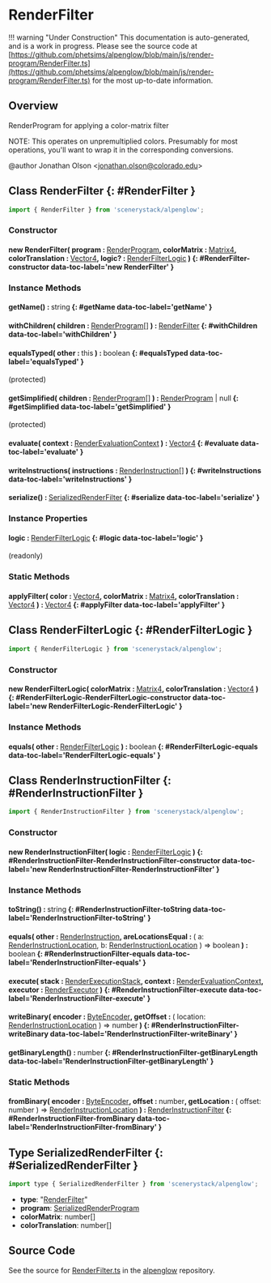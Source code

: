 # RenderFilter

!!! warning "Under Construction"
    This documentation is auto-generated, and is a work in progress. Please see the source code at
    [https://github.com/phetsims/alpenglow/blob/main/js/render-program/RenderFilter.ts](https://github.com/phetsims/alpenglow/blob/main/js/render-program/RenderFilter.ts) for the most up-to-date information.

## Overview

RenderProgram for applying a color-matrix filter

NOTE: This operates on unpremultiplied colors. Presumably for most operations, you'll want to wrap it in
the corresponding conversions.

@author Jonathan Olson &lt;jonathan.olson@colorado.edu&gt;

## Class RenderFilter {: #RenderFilter }


```js
import { RenderFilter } from 'scenerystack/alpenglow';
```
### Constructor

#### new RenderFilter( program : <span style="font-weight: 400;">[RenderProgram](../alpenglow/RenderProgram.md)</span>, colorMatrix : <span style="font-weight: 400;">[Matrix4](../dot/Matrix4.md)</span>, colorTranslation : <span style="font-weight: 400;">[Vector4](../dot/Vector4.md)</span>, logic? : <span style="font-weight: 400;">[RenderFilterLogic](../alpenglow/RenderFilter.md#RenderFilterLogic)</span> ) {: #RenderFilter-constructor data-toc-label='new RenderFilter' }

### Instance Methods

#### getName() : <span style="font-weight: 400;"><span style="color: hsla(calc(var(--md-hue) + 180deg),80%,40%,1);">string</span></span> {: #getName data-toc-label='getName' }

#### withChildren( children : <span style="font-weight: 400;">[RenderProgram](../alpenglow/RenderProgram.md)[]</span> ) : <span style="font-weight: 400;">[RenderFilter](../alpenglow/RenderFilter.md)</span> {: #withChildren data-toc-label='withChildren' }

#### equalsTyped( other : <span style="font-weight: 400;"><span style="color: hsla(calc(var(--md-hue) + 180deg),80%,40%,1);">this</span></span> ) : <span style="font-weight: 400;"><span style="color: hsla(calc(var(--md-hue) + 180deg),80%,40%,1);">boolean</span></span> {: #equalsTyped data-toc-label='equalsTyped' }

(protected)

#### getSimplified( children : <span style="font-weight: 400;">[RenderProgram](../alpenglow/RenderProgram.md)[]</span> ) : <span style="font-weight: 400;">[RenderProgram](../alpenglow/RenderProgram.md) | <span style="color: hsla(calc(var(--md-hue) + 180deg),80%,40%,1);">null</span></span> {: #getSimplified data-toc-label='getSimplified' }

(protected)

#### evaluate( context : <span style="font-weight: 400;">[RenderEvaluationContext](../alpenglow/RenderEvaluationContext.md)</span> ) : <span style="font-weight: 400;">[Vector4](../dot/Vector4.md)</span> {: #evaluate data-toc-label='evaluate' }

#### writeInstructions( instructions : <span style="font-weight: 400;">[RenderInstruction](../alpenglow/RenderInstruction.md)[]</span> ) {: #writeInstructions data-toc-label='writeInstructions' }

#### serialize() : <span style="font-weight: 400;">[SerializedRenderFilter](../alpenglow/RenderFilter.md#SerializedRenderFilter)</span> {: #serialize data-toc-label='serialize' }

### Instance Properties

#### logic : <span style="font-weight: 400;">[RenderFilterLogic](../alpenglow/RenderFilter.md#RenderFilterLogic)</span> {: #logic data-toc-label='logic' }

(readonly)

### Static Methods

#### applyFilter( color : <span style="font-weight: 400;">[Vector4](../dot/Vector4.md)</span>, colorMatrix : <span style="font-weight: 400;">[Matrix4](../dot/Matrix4.md)</span>, colorTranslation : <span style="font-weight: 400;">[Vector4](../dot/Vector4.md)</span> ) : <span style="font-weight: 400;">[Vector4](../dot/Vector4.md)</span> {: #applyFilter data-toc-label='applyFilter' }



## Class RenderFilterLogic {: #RenderFilterLogic }


```js
import { RenderFilterLogic } from 'scenerystack/alpenglow';
```
### Constructor

#### new RenderFilterLogic( colorMatrix : <span style="font-weight: 400;">[Matrix4](../dot/Matrix4.md)</span>, colorTranslation : <span style="font-weight: 400;">[Vector4](../dot/Vector4.md)</span> ) {: #RenderFilterLogic-RenderFilterLogic-constructor data-toc-label='new RenderFilterLogic-RenderFilterLogic' }

### Instance Methods

#### equals( other : <span style="font-weight: 400;">[RenderFilterLogic](../alpenglow/RenderFilter.md#RenderFilterLogic)</span> ) : <span style="font-weight: 400;"><span style="color: hsla(calc(var(--md-hue) + 180deg),80%,40%,1);">boolean</span></span> {: #RenderFilterLogic-equals data-toc-label='RenderFilterLogic-equals' }



## Class RenderInstructionFilter {: #RenderInstructionFilter }


```js
import { RenderInstructionFilter } from 'scenerystack/alpenglow';
```
### Constructor

#### new RenderInstructionFilter( logic : <span style="font-weight: 400;">[RenderFilterLogic](../alpenglow/RenderFilter.md#RenderFilterLogic)</span> ) {: #RenderInstructionFilter-RenderInstructionFilter-constructor data-toc-label='new RenderInstructionFilter-RenderInstructionFilter' }

### Instance Methods

#### toString() : <span style="font-weight: 400;"><span style="color: hsla(calc(var(--md-hue) + 180deg),80%,40%,1);">string</span></span> {: #RenderInstructionFilter-toString data-toc-label='RenderInstructionFilter-toString' }

#### equals( other : <span style="font-weight: 400;">[RenderInstruction](../alpenglow/RenderInstruction.md)</span>, areLocationsEqual : <span style="font-weight: 400;">( a: [RenderInstructionLocation](../alpenglow/RenderInstruction.md#RenderInstructionLocation), b: [RenderInstructionLocation](../alpenglow/RenderInstruction.md#RenderInstructionLocation) ) =&gt; <span style="color: hsla(calc(var(--md-hue) + 180deg),80%,40%,1);">boolean</span></span> ) : <span style="font-weight: 400;"><span style="color: hsla(calc(var(--md-hue) + 180deg),80%,40%,1);">boolean</span></span> {: #RenderInstructionFilter-equals data-toc-label='RenderInstructionFilter-equals' }

#### execute( stack : <span style="font-weight: 400;">[RenderExecutionStack](../alpenglow/RenderExecutionStack.md)</span>, context : <span style="font-weight: 400;">[RenderEvaluationContext](../alpenglow/RenderEvaluationContext.md)</span>, executor : <span style="font-weight: 400;">[RenderExecutor](../alpenglow/RenderExecutor.md)</span> ) {: #RenderInstructionFilter-execute data-toc-label='RenderInstructionFilter-execute' }

#### writeBinary( encoder : <span style="font-weight: 400;">[ByteEncoder](../alpenglow/ByteEncoder.md)</span>, getOffset : <span style="font-weight: 400;">( location: [RenderInstructionLocation](../alpenglow/RenderInstruction.md#RenderInstructionLocation) ) =&gt; <span style="color: hsla(calc(var(--md-hue) + 180deg),80%,40%,1);">number</span></span> ) {: #RenderInstructionFilter-writeBinary data-toc-label='RenderInstructionFilter-writeBinary' }

#### getBinaryLength() : <span style="font-weight: 400;"><span style="color: hsla(calc(var(--md-hue) + 180deg),80%,40%,1);">number</span></span> {: #RenderInstructionFilter-getBinaryLength data-toc-label='RenderInstructionFilter-getBinaryLength' }

### Static Methods

#### fromBinary( encoder : <span style="font-weight: 400;">[ByteEncoder](../alpenglow/ByteEncoder.md)</span>, offset : <span style="font-weight: 400;"><span style="color: hsla(calc(var(--md-hue) + 180deg),80%,40%,1);">number</span></span>, getLocation : <span style="font-weight: 400;">( offset: <span style="color: hsla(calc(var(--md-hue) + 180deg),80%,40%,1);">number</span> ) =&gt; [RenderInstructionLocation](../alpenglow/RenderInstruction.md#RenderInstructionLocation)</span> ) : <span style="font-weight: 400;">[RenderInstructionFilter](../alpenglow/RenderFilter.md#RenderInstructionFilter)</span> {: #RenderInstructionFilter-fromBinary data-toc-label='RenderInstructionFilter-fromBinary' }



## Type SerializedRenderFilter {: #SerializedRenderFilter }


```js
import type { SerializedRenderFilter } from 'scenerystack/alpenglow';
```


- **type**: "[RenderFilter](../alpenglow/RenderFilter.md)"
- **program**: [SerializedRenderProgram](../alpenglow/RenderProgram.md#SerializedRenderProgram)
- **colorMatrix**: <span style="color: hsla(calc(var(--md-hue) + 180deg),80%,40%,1);">number</span>[]
- **colorTranslation**: <span style="color: hsla(calc(var(--md-hue) + 180deg),80%,40%,1);">number</span>[]




## Source Code

See the source for [RenderFilter.ts](https://github.com/phetsims/alpenglow/blob/main/js/render-program/RenderFilter.ts) in the [alpenglow](https://github.com/phetsims/alpenglow) repository.
